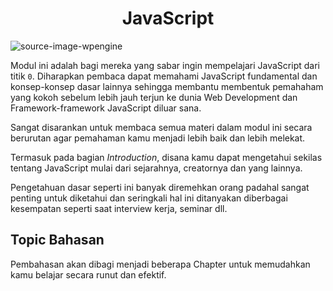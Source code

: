 <div style="text-align:center;">
  
# JavaScript

</div>

![source-image-wpengine](https://wpengine.com/wp-content/uploads/2021/07/jsheader-1024x535.png)

Modul ini adalah bagi mereka yang sabar ingin mempelajari JavaScript dari titik `0`. Diharapkan pembaca dapat memahami JavaScript fundamental dan konsep-konsep dasar lainnya sehingga membantu membentuk pemahaham yang kokoh sebelum lebih jauh terjun ke dunia Web Development dan Framework-framework JavaScript diluar sana.

Sangat disarankan untuk membaca semua materi dalam modul ini secara berurutan agar pemahaman kamu menjadi lebih baik dan lebih melekat.

Termasuk pada bagian *Introduction*, disana kamu dapat mengetahui sekilas tentang JavaScript mulai dari sejarahnya, creatornya dan yang lainnya.

Pengetahuan dasar seperti ini banyak diremehkan orang padahal sangat penting untuk diketahui dan seringkali hal ini ditanyakan diberbagai kesempatan seperti saat interview kerja, seminar dll.

## Topic Bahasan

Pembahasan akan dibagi menjadi beberapa Chapter untuk memudahkan kamu belajar secara runut dan efektif.

#